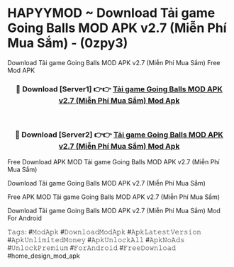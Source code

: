 # HAPYYMOD ~ Download Tải game Going Balls MOD APK v2.7 (Miễn Phí Mua Sắm) - (0zpy3)
Download Tải game Going Balls MOD APK v2.7 (Miễn Phí Mua Sắm) Free Mod APK

<div align="center">
<h3>🔴 Download [Server1] 👉👉 <a href="https://apk-comot.site?title=Tải_game_Going_Balls_MOD_APK_v2.7_(Miễn_Phí_Mua_Sắm)">Tải game Going Balls MOD APK v2.7 (Miễn Phí Mua Sắm) Mod Apk</a></h3><br>

<h3>🔴 Download [Server2] 👉👉 <a href="https://apk-comot.site?title=Tải_game_Going_Balls_MOD_APK_v2.7_(Miễn_Phí_Mua_Sắm)">Tải game Going Balls MOD APK v2.7 (Miễn Phí Mua Sắm) Mod Apk</a></h3>
</div>


Free Download APK MOD Tải game Going Balls MOD APK v2.7 (Miễn Phí Mua Sắm)

Download Tải game Going Balls MOD APK v2.7 (Miễn Phí Mua Sắm) 

Free APK MOD Tải game Going Balls MOD APK v2.7 (Miễn Phí Mua Sắm) 

Download Tải game Going Balls MOD APK v2.7 (Miễn Phí Mua Sắm) Mod For Android

𝚃𝚊𝚐𝚜: #𝙼𝚘𝚍𝙰𝚙𝚔 #𝙳𝚘𝚠𝚗𝚕𝚘𝚊𝚍𝙼𝚘𝚍𝙰𝚙𝚔 #𝙰𝚙𝚔𝙻𝚊𝚝𝚎𝚜𝚝𝚅𝚎𝚛𝚜𝚒𝚘𝚗 #𝙰𝚙𝚔𝚄𝚗𝚕𝚒𝚖𝚒𝚝𝚎𝚍𝙼𝚘𝚗𝚎𝚢 #𝙰𝚙𝚔𝚄𝚗𝚕𝚘𝚌𝚔𝙰𝚕𝚕 #𝙰𝚙𝚔𝙽𝚘𝙰𝚍𝚜 #𝚄𝚗𝚕𝚘𝚌𝚔𝙿𝚛𝚎𝚖𝚒𝚞𝚖 #𝙵𝚘𝚛𝙰𝚗𝚍𝚛𝚘𝚒𝚍 #𝙵𝚛𝚎𝚎𝙳𝚘𝚠𝚗𝚕𝚘𝚊𝚍 #home_design_mod_apk